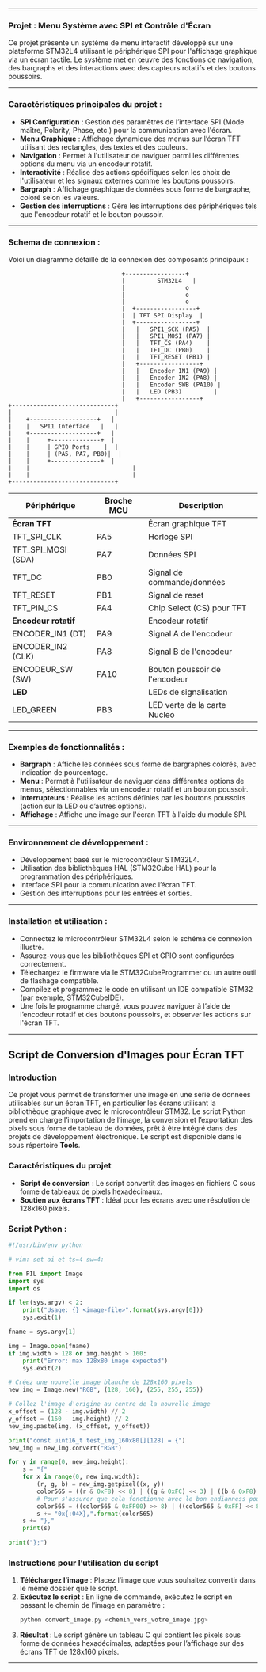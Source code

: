 
---

### **Projet : Menu Système avec SPI et Contrôle d'Écran**

Ce projet présente un système de menu interactif développé sur une plateforme STM32L4 utilisant le périphérique SPI pour l'affichage graphique via un écran tactile. Le système met en œuvre des fonctions de navigation, des bargraphs et des interactions avec des capteurs rotatifs et des boutons poussoirs.

---

### **Caractéristiques principales du projet :**
- **SPI Configuration** : Gestion des paramètres de l’interface SPI (Mode maître, Polarity, Phase, etc.) pour la communication avec l'écran.
- **Menu Graphique** : Affichage dynamique des menus sur l’écran TFT utilisant des rectangles, des textes et des couleurs.
- **Navigation** : Permet à l'utilisateur de naviguer parmi les différentes options du menu via un encodeur rotatif.
- **Interactivité** : Réalise des actions spécifiques selon les choix de l'utilisateur et les signaux externes comme les boutons poussoirs.
- **Bargraph** : Affichage graphique de données sous forme de bargraphe, coloré selon les valeurs.
- **Gestion des interruptions** : Gère les interruptions des périphériques tels que l'encodeur rotatif et le bouton poussoir.

---

### **Schema de connexion** :

Voici un diagramme détaillé de la connexion des composants principaux :

```
                                +-----------------+
                                |         STM32L4   |
                                |                 o
                                |                 o
                                |                 o
                                |  +-----------------+
                                |  | TFT SPI Display  |
                                |  +-----------------+
                                |   |   SPI1_SCK (PA5)  |
                                |   |   SPI1_MOSI (PA7) |
                                |   |   TFT_CS (PA4)    |
                                |   |   TFT_DC (PB0)    |
                                |   |   TFT_RESET (PB1) |
                                |   +-----------------+
                                |   |   Encoder IN1 (PA9) |
                                |   |   Encoder IN2 (PA8) |
                                |   |   Encoder SWB (PA10) |
                                |   |   LED (PB3)         |
                                |   +-----------------+
+-----------------------------+
|                             |
|    +-------------------+   |
|    |   SPI1 Interface   |   |
|    +-------------------+   |
|    |     +--------------+  |
|    |     | GPIO Ports    |  |
|    |     | (PA5, PA7, PB0)|  |
|    |     +--------------+  |
|    |                             |
|    |                             |
+-----------------------------+
```

| **Périphérique**                | **Broche MCU**      | **Description**                   |
|----------------------------------|----------------------|-----------------------------------|
| **Écran TFT**                     |                      | Écran graphique TFT                |
| TFT_SPI_CLK                       | PA5                  | Horloge SPI                         |
| TFT_SPI_MOSI (SDA)                | PA7                  | Données SPI                         |
| TFT_DC                            | PB0                  | Signal de commande/données         |
| TFT_RESET                         | PB1                  | Signal de reset                    |
| TFT_PIN_CS                        | PA4                  | Chip Select (CS) pour TFT          |
| **Encodeur rotatif**              |                      | Encodeur rotatif                   |
| ENCODER_IN1 (DT)                  | PA9                  | Signal A de l'encodeur              |
| ENCODER_IN2 (CLK)                 | PA8                  | Signal B de l'encodeur              |
| ENCODEUR_SW (SW)                  | PA10                 | Bouton poussoir de l'encodeur      |
| **LED**                           |                      | LEDs de signalisation               |
| LED_GREEN                         | PB3                  | LED verte de la carte Nucleo       |

---

### **Exemples de fonctionnalités** :
- **Bargraph** : Affiche les données sous forme de bargraphes colorés, avec indication de pourcentage.
- **Menu** : Permet à l'utilisateur de naviguer dans différentes options de menus, sélectionnables via un encodeur rotatif et un bouton poussoir.
- **Interrupteurs** : Réalise les actions définies par les boutons poussoirs (action sur la LED ou d’autres options).
- **Affichage** : Affiche une image sur l'écran TFT à l'aide du module SPI.

---

### **Environnement de développement** :
- Développement basé sur le microcontrôleur STM32L4.
- Utilisation des bibliothèques HAL (STM32Cube HAL) pour la programmation des périphériques.
- Interface SPI pour la communication avec l’écran TFT.
- Gestion des interruptions pour les entrées et sorties.

---

### **Installation et utilisation** :
- Connectez le microcontrôleur STM32L4 selon le schéma de connexion illustré.
- Assurez-vous que les bibliothèques SPI et GPIO sont configurées correctement.
- Téléchargez le firmware via le STM32CubeProgrammer ou un autre outil de flashage compatible.
- Compilez et programmez le code en utilisant un IDE compatible STM32 (par exemple, STM32CubeIDE).
- Une fois le programme chargé, vous pouvez naviguer à l’aide de l’encodeur rotatif et des boutons poussoirs, et observer les actions sur l'écran TFT.

---

## **Script de Conversion d'Images pour Écran TFT**

### **Introduction**
Ce projet vous permet de transformer une image en une série de données utilisables sur un écran TFT, en particulier les écrans utilisant la bibliothèque graphique avec le microcontrôleur STM32. Le script Python prend en charge l’importation de l’image, la conversion et l’exportation des pixels sous forme de tableau de données, prêt à être intégré dans des projets de développement électronique. Le script est disponible dans le sous répertoire **Tools**.

### **Caractéristiques du projet**
- **Script de conversion** : Le script convertit des images en fichiers C sous forme de tableaux de pixels hexadécimaux.
- **Soutien aux écrans TFT** : Idéal pour les écrans avec une résolution de 128x160 pixels.

### **Script Python** : 
```python
#!/usr/bin/env python

# vim: set ai et ts=4 sw=4:

from PIL import Image
import sys
import os

if len(sys.argv) < 2:
    print("Usage: {} <image-file>".format(sys.argv[0]))
    sys.exit(1)

fname = sys.argv[1]

img = Image.open(fname)
if img.width > 128 or img.height > 160:
    print("Error: max 128x80 image expected")
    sys.exit(2)

# Créez une nouvelle image blanche de 128x160 pixels
new_img = Image.new("RGB", (128, 160), (255, 255, 255))

# Collez l'image d'origine au centre de la nouvelle image
x_offset = (128 - img.width) // 2
y_offset = (160 - img.height) // 2
new_img.paste(img, (x_offset, y_offset))

print("const uint16_t test_img_160x80[][128] = {")
new_img = new_img.convert("RGB")

for y in range(0, new_img.height):
    s = "{"
    for x in range(0, new_img.width):
        (r, g, b) = new_img.getpixel((x, y))
        color565 = ((r & 0xF8) << 8) | ((g & 0xFC) << 3) | ((b & 0xF8) >> 3)
        # Pour s'assurer que cela fonctionne avec le bon endianness pour les écrans ST7735
        color565 = ((color565 & 0xFF00) >> 8) | ((color565 & 0xFF) << 8)
        s += "0x{:04X},".format(color565)
    s += "},"
    print(s)

print("};")
```

### **Instructions pour l’utilisation du script**
1. **Téléchargez l’image** : Placez l’image que vous souhaitez convertir dans le même dossier que le script.
2. **Exécutez le script** : En ligne de commande, exécutez le script en passant le chemin de l’image en paramètre :
   ```bash
   python convert_image.py <chemin_vers_votre_image.jpg>
   ```
3. **Résultat** : Le script génère un tableau C qui contient les pixels sous forme de données hexadécimales, adaptées pour l’affichage sur des écrans TFT de 128x160 pixels.

---
